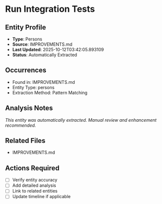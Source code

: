 # Run Integration Tests

## Entity Profile
- **Type**: Persons
- **Source**: IMPROVEMENTS.md
- **Last Updated**: 2025-10-12T03:42:05.893109
- **Status**: Automatically Extracted

## Occurrences
- Found in: IMPROVEMENTS.md
- Entity Type: persons
- Extraction Method: Pattern Matching

## Analysis Notes
*This entity was automatically extracted. Manual review and enhancement recommended.*

## Related Files
- IMPROVEMENTS.md

## Actions Required
- [ ] Verify entity accuracy
- [ ] Add detailed analysis
- [ ] Link to related entities
- [ ] Update timeline if applicable
